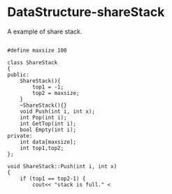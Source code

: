 # DataStructure-shareStack
A example of share stack.
<pre><code>
#define maxsize 100

class ShareStack
{
public:
    ShareStack(){
        top1 = -1;
        top2 = maxsize;
    }
    ~ShareStack(){}
    void Push(int i, int x);
    int Pop(int i);
    int GetTop(int i);
    bool Empty(int i);
private:
    int data[maxsize];
    int top1,top2;
};

void ShareStack::Push(int i, int x)
{
    if (top1 == top2-1) {
        cout<< "stack is full." <<endl;
        return;
    }
    if (i == 1) {
        data[++top1] = x;
    }
    if (i == 2) {
        data[--top2] = x;
    }
}

int ShareStack::Pop(int i){
    if (i == 1) {
        if (top1 == -1) {
            cout<< "stack1 is empty" <<endl;
        }else{
            return data[top1--];
        }
    }
    if (i == 2) {
        if (top2 == maxsize) {
            cout<< "stack2 is empty" <<endl;
        }else{
            return data[top2++];
        }
    }
    return 10000;
}

int ShareStack::GetTop(int i)
{
    if (i == 1) {
        if (top1 == -1) {
            cout<< "stack1 is empty" <<endl;
        }else{
            return data[top1];
        }
    }
    if (i == 2) {
        if (top1 == maxsize) {
            cout<< "stack2 is empty" <<endl;
        }else{
            return data[top2];
        }
    }
    return 10000;
}

bool ShareStack::Empty(int i)
{
    if (i == 1) {
        if (top1 == -1) {
            return true;
        }
        else return false;
    }
    if (i == 2) {
        if (top2 == maxsize) {
            return true;
        }
        else return false;
    }
    return 100000;
}
</code></pre>
